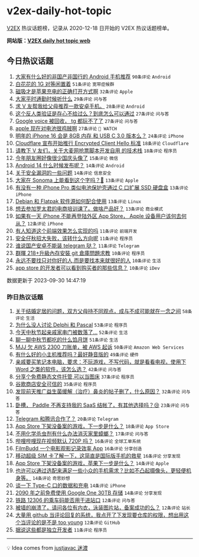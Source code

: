 # v2ex-daily-hot-topic

[V2EX](https://www.v2ex.com/) 热议话题榜，记录从 2020-12-18 日开始的 V2EX 热议话题榜单。

**网站版：[V2EX daily hot topic web](https://boojack.github.io/v2ex-daily-hot-topic-web/)**

## 今日热议话题

<!-- TODAY BEGIN -->

1. [大家有什么好的非国产非国行的 Android 手机推荐](https://www.v2ex.com/t/978244) `90条评论` `Android`
1. [白花花的 1G 对等闲置着](https://www.v2ex.com/t/978262) `51条评论` `宽带症候群`
1. [磁吸才是苹果充电的正确打开方式啊](https://www.v2ex.com/t/978268) `32条评论` `Apple`
1. [大家平时通勤时候听什么](https://www.v2ex.com/t/978232) `29条评论` `问与答`
1. [求 V 友帮我给父母推荐一款安卓手机。](https://www.v2ex.com/t/978266) `28条评论` `Android`
1. [这个反人类验证是存心不给过么？到底怎么可以通过](https://www.v2ex.com/t/978251) `27条评论` `问与答`
1. [Google voice 被回收， tg 都玩不了了](https://www.v2ex.com/t/978259) `27条评论` `问与答`
1. [apple 现在对电池很鸡贼啊](https://www.v2ex.com/t/978301) `27条评论` ` WATCH`
1. [明年的 iPhone 16 会是 8GB 内存 和 USB C 3.0 版本么？](https://www.v2ex.com/t/978290) `24条评论` `iPhone`
1. [Cloudflare 宣布开始推行 Encrypted Client Hello 标准](https://www.v2ex.com/t/978306) `18条评论` `Cloudflare`
1. [请教下 V 友们，关于大麦网抢票脚本开发自用 的技术栈](https://www.v2ex.com/t/978305) `18条评论` `程序员`
1. [今年朋友圈好像很少国庆头像了](https://www.v2ex.com/t/978282) `15条评论` `微信`
1. [Android 14 什么时候发布呢？](https://www.v2ex.com/t/978258) `14条评论` `Android`
1. [关于安全漏洞的一些问题](https://www.v2ex.com/t/978257) `14条评论` `信息安全`
1. [大家在 Sonoma 上能看到这个字吗？𫙠](https://www.v2ex.com/t/978354) `13条评论` `Apple`
1. [有没有一种 iPhone Pro 类似电池保护壳通过 C 口扩展 SSD 硬盘盒](https://www.v2ex.com/t/978324) `13条评论` `iPhone`
1. [Debian 和 Flatpak 软件源如何配合使用](https://www.v2ex.com/t/978280) `13条评论` `Linux`
1. [想去参加罗太君的电商培训课了。做啥产品好？](https://www.v2ex.com/t/978265) `13条评论` `商业模式`
1. [如果有一天 iPhone 不能再登陆外区 App Store， Apple 设备用户该何去何从？](https://www.v2ex.com/t/978319) `12条评论` `iPhone`
1. [有人知道这个前端效果怎么实现的吗](https://www.v2ex.com/t/978326) `11条评论` `前端开发`
1. [安全仔秋招大失败，该转什么方向呢](https://www.v2ex.com/t/978298) `11条评论` `程序员`
1. [谁说国产安卓不能装 telegram 哒？](https://www.v2ex.com/t/978245) `11条评论` `Telegram`
1. [群暉 218+升級內存安裝 git 倉庫問題求教](https://www.v2ex.com/t/978279) `10条评论` `程序员`
1. [永远不要找只对你好的人,而是要找本来就很好的人](https://www.v2ex.com/t/978253) `10条评论` `生活`
1. [app store 的开发者可以看到购买者的那些信息？](https://www.v2ex.com/t/978248) `10条评论` `iDev`

数据更新于 2023-09-30 14:47:19

<!-- TODAY END -->

### 昨日热议话题

<!-- YESTERDAY BEGIN -->

1. [关于结婚定居的问题，双方父母持不同观点，成与不成可能就在一念之间](https://www.v2ex.com/t/978135) `58条评论` `生活`
1. [为什么没人讨论 Delphi 和 Pascal](https://www.v2ex.com/t/978109) `53条评论` `程序员`
1. [今天中秋节起亲戚家串门被数落了...](https://www.v2ex.com/t/978181) `52条评论` `生活`
1. [聊一聊中秋节都吃的什么馅月饼](https://www.v2ex.com/t/978137) `51条评论` `生活`
1. [MJJ 欠 AWS 2300 刀账单，被 AWS 起诉](https://www.v2ex.com/t/978213) `50条评论` `Amazon Web Services`
1. [有什么好的小主机推荐吗？最好静音版的](https://www.v2ex.com/t/978101) `49条评论` `硬件`
1. [亲戚要买笔记本电脑，要求：不玩游戏，不写代码，就是看看电视，使用下 Word 之类的软件，该怎么选？](https://www.v2ex.com/t/978178) `42条评论` `问与答`
1. [分享个免费静态文件托管,可以当图床](https://www.v2ex.com/t/978104) `37条评论` `程序员`
1. [谷歌商店安全可信的](https://www.v2ex.com/t/978127) `35条评论` `程序员`
1. [发现前天推广益生菌缓解（治疗）鼻炎的帖子删了，什么原因？](https://www.v2ex.com/t/978115) `32条评论` `问与答`
1. [卧槽， Paddle 不再支持我的 SaaS 结帐了，有其他选择吗？😢](https://www.v2ex.com/t/978111) `23条评论` `问与答`
1. [Telegram 和腾讯合作了？](https://www.v2ex.com/t/978200) `20条评论` `Telegram`
1. [App Store 下架没备案的游戏，下一步是什么？](https://www.v2ex.com/t/978187) `18条评论` `App Store`
1. [不用化学杀虫剂有什么办法消灭家里蟑螂？](https://www.v2ex.com/t/978191) `17条评论` `问与答`
1. [哔哩哔哩现在视频默认 720P 吗？](https://www.v2ex.com/t/978184) `16条评论` `全球工单系统`
1. [FilmBudd 一个电影观影记录效率 App](https://www.v2ex.com/t/978164) `16条评论` `分享创造`
1. [移动超级 SIM 卡了解一下，这简直是国际版手机的救星](https://www.v2ex.com/t/978161) `16条评论` `分享发现`
1. [App Store 下架没备案的游戏，苹果下一步是什么？](https://www.v2ex.com/t/978221) `14条评论` `Apple`
1. [也许可以通过选配来满足一些小众的手机需求？比如不凸起摄像头，更轻便机身等。](https://www.v2ex.com/t/978149) `14条评论` `奇思妙想`
1. [谈一下 Type-C 口的数据和充电](https://www.v2ex.com/t/978132) `14条评论` `iPhone`
1. [2090 年之前免费使用 Google One 30TB 存储](https://www.v2ex.com/t/978125) `14条评论` `分享发现`
1. [铁路 12306 的乘车码能否用于进站口](https://www.v2ex.com/t/978167) `12条评论` `问与答`
1. [被墙的崩溃了，请问各位有内衣，泳装图片站，备案成功的么？](https://www.v2ex.com/t/978143) `12条评论` `站长`
1. [大量用 github 当评论回复的系统，我点开了下发现要仓库的权限，想出用这个当评论的是不是 too young](https://www.v2ex.com/t/978099) `12条评论` `GitHub`
1. [据说这些都是独立开发者](https://www.v2ex.com/t/978151) `11条评论` `程序员`

<!-- YESTERDAY END -->

---

💡 Idea comes from [justjavac 迷渡](https://github.com/justjavac/)
